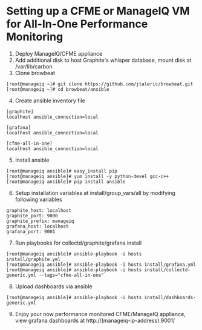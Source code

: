 # Setting up a CFME or ManageIQ VM for All-In-One Performance Monitoring

1. Deploy ManageIQ/CFME appliance
2. Add additional disk to host Graphite's whisper database, mount disk at /var/lib/carbon
3. Clone browbeat

 ```
 [root@manageiq ~]# git clone https://github.com/jtaleric/browbeat.git
 [root@manageiq ~]# cd browbeat/ansible
 ```
4. Create ansible inventory file

 ```
 [graphite]
 localhost ansible_connection=local

 [grafana]
 localhost ansible_connection=local

 [cfme-all-in-one]
 localhost ansible_connection=local
 ```
5. Install ansible

 ```
 [root@manageiq ansible]# easy_install pip
 [root@manageiq ansible]# yum install -y python-devel gcc-c++
 [root@manageiq ansible]# pip install ansible
 ```
6. Setup installation variables at install/group_vars/all by modifying following variables

 ```
 graphite_host: localhost
 graphite_port: 9000
 graphite_prefix: manageiq
 grafana_host: localhost
 grafana_port: 9001
 ```
7. Run playbooks for collectd/graphite/grafana install

 ```
 [root@manageiq ansible]# ansible-playbook -i hosts install/graphite.yml
 [root@manageiq ansible]# ansible-playbook -i hosts install/grafana.yml
 [root@manageiq ansible]# ansible-playbook -i hosts install/collectd-generic.yml --tags="cfme-all-in-one"
 ```
8. Upload dashboards via ansible

 ```
 [root@manageiq ansible]# ansible-playbook -i hosts install/dashboards-generic.yml
 ```

9. Enjoy your now performance monitored CFME/ManageIQ appliance, view grafana dashboards at http://(manageiq-ip-address):9001/
